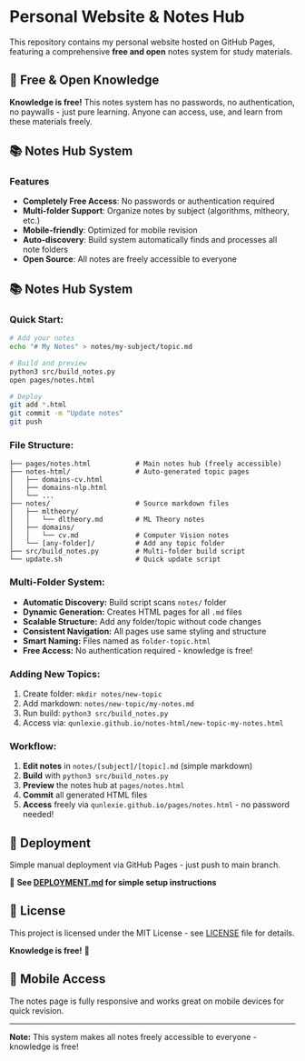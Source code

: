 # Personal Website & Notes Hub

This repository contains my personal website hosted on GitHub Pages, featuring a comprehensive **free and open** notes system for study materials.

## 🌟 Free & Open Knowledge

**Knowledge is free!** This notes system has no passwords, no authentication, no paywalls - just pure learning. Anyone can access, use, and learn from these materials freely.

## 📚 Notes Hub System

### Features
- **Completely Free Access**: No passwords or authentication required
- **Multi-folder Support**: Organize notes by subject (algorithms, mltheory, etc.)
- **Mobile-friendly**: Optimized for mobile revision
- **Auto-discovery**: Build system automatically finds and processes all note folders
- **Open Source**: All notes are freely accessible to everyone

## 📚 Notes Hub System

### Quick Start:
```bash
# Add your notes
echo "# My Notes" > notes/my-subject/topic.md

# Build and preview
python3 src/build_notes.py
open pages/notes.html

# Deploy
git add *.html
git commit -m "Update notes"
git push
```

### File Structure:
```
├── pages/notes.html           # Main notes hub (freely accessible)
├── notes-html/                # Auto-generated topic pages
│   ├── domains-cv.html
│   ├── domains-nlp.html
│   └── ...
├── notes/                     # Source markdown files
│   ├── mltheory/
│   │   └── dltheory.md        # ML Theory notes
│   ├── domains/
│   │   └── cv.md              # Computer Vision notes
│   └── [any-folder]/          # Add any topic folder
├── src/build_notes.py         # Multi-folder build script
└── update.sh                  # Quick update script
```

### Multi-Folder System:
- **Automatic Discovery:** Build script scans `notes/` folder
- **Dynamic Generation:** Creates HTML pages for all `.md` files
- **Scalable Structure:** Add any folder/topic without code changes
- **Consistent Navigation:** All pages use same styling and structure
- **Smart Naming:** Files named as `folder-topic.html`
- **Free Access:** No authentication required - knowledge is free!

### Adding New Topics:
1. Create folder: `mkdir notes/new-topic`
2. Add markdown: `notes/new-topic/my-notes.md`
3. Run build: `python3 src/build_notes.py`
4. Access via: `qunlexie.github.io/notes-html/new-topic-my-notes.html`

### Workflow:
1. **Edit notes** in `notes/[subject]/[topic].md` (simple markdown)
2. **Build** with `python3 src/build_notes.py`
3. **Preview** the notes hub at `pages/notes.html`
4. **Commit** all generated HTML files
5. **Access** freely via `qunlexie.github.io/pages/notes.html` - no password needed!

## 🚀 Deployment

Simple manual deployment via GitHub Pages - just push to main branch.

📖 **See [DEPLOYMENT.md](DEPLOYMENT.md) for simple setup instructions**

## 📄 License

This project is licensed under the MIT License - see [LICENSE](LICENSE) file for details.

**Knowledge is free!** 🌟

## 📱 Mobile Access

The notes page is fully responsive and works great on mobile devices for quick revision.

---

**Note:** This system makes all notes freely accessible to everyone - knowledge is free!


